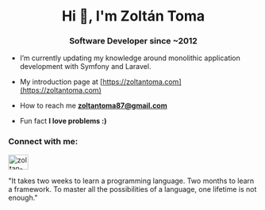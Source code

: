 <h1 align="center">Hi 👋, I'm Zoltán Toma</h1>
<h3 align="center">Software Developer since ~2012</h3>

- I’m currently updating my knowledge around monolithic application development with Symfony and Laravel.

- My introduction page at [https://zoltantoma.com](https://zoltantoma.com)


- How to reach me **zoltantoma87@gmail.com**

- Fun fact **I love problems :)**

<p align="left">
<h3 align="left">Connect with me:</h3>
<a href="https://www.linkedin.com/in/toma-zoltan/" target="blank"><img align="center" src="https://raw.githubusercontent.com/rahuldkjain/github-profile-readme-generator/master/src/images/icons/Social/linked-in-alt.svg" alt="zoltan-toma" height="30" width="40" /></a>

</p>

<p>"It takes two weeks to learn a programming language. Two months to learn a framework. To master all the possibilities of a language, one lifetime is not enough."</p>
